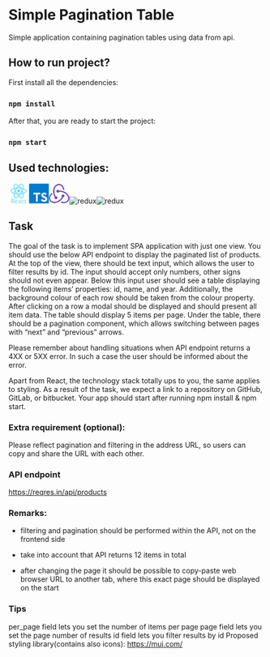 # Simple Pagination Table

Simple application containing pagination tables using data from api.

## How to run project?

First install all the dependencies:

### `npm install`

After that, you are ready to start the project:

### `npm start`

## Used technologies:
<img src="https://raw.githubusercontent.com/devicons/devicon/master/icons/react/react-original-wordmark.svg" alt="react" width="40" height="40"/><img src="https://raw.githubusercontent.com/devicons/devicon/master/icons/typescript/typescript-original.svg" alt="typescript" width="40" height="40"/><img src="https://raw.githubusercontent.com/devicons/devicon/master/icons/redux/redux-original.svg" alt="redux" width="40" height="40"/><img src="https://styled-components.com/atom.png" alt="redux" width="40" height="40"/><img src="https://embed.zenn.studio/api/optimize-og-image/a62d22ac5a424b6d1042/https%3A%2F%2Fmui.com%2Fstatic%2Flogo.png" alt="redux" width="40" height="40"/>

## Task

The goal of the task is to implement SPA application with just one view. You should use the below API endpoint to display the paginated list of products. At the top of the view, there should be text input, which allows the user to filter results by id. The input should accept only numbers, other signs should not even appear. Below this input user should see a table displaying the following items’ properties: id, name, and year. Additionally, the background colour of each row should be taken from the colour property. After clicking on a row a modal should be displayed and should present all item data. The table should display 5 items per page. Under the table, there should be a pagination component, which allows switching between pages with “next” and “previous” arrows.

Please remember about handling situations when API endpoint returns a 4XX or 5XX error. In such a case the user should be informed about the error.

Apart from React, the technology stack totally ups to you, the same applies to styling. As a result of the task, we expect a link to a repository on GitHub, GitLab, or bitbucket. Your app should start after running npm install & npm start.

### Extra requirement (optional):

Please reflect pagination and filtering in the address URL, so users can copy and share the URL with each other.

### API endpoint

https://reqres.in/api/products

### Remarks:

- filtering and pagination should be performed within the API, not on the frontend side

- take into account that API returns 12 items in total

- after changing the page it should be possible to copy-paste web browser URL to another tab, where this exact page should be displayed on the start

### Tips

per_page field lets you set the number of items per page
page field lets you set the page number of results
id field lets you filter results by id
Proposed styling library(contains also icons): https://mui.com/
